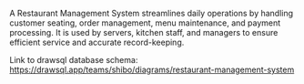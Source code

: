  A Restaurant Management System streamlines daily operations by handling customer seating, order
 management, menu maintenance, and payment processing. It is used by servers, kitchen staff, and
 managers to ensure efficient service and accurate record-keeping.

 Link to drawsql database schema: https://drawsql.app/teams/shibo/diagrams/restaurant-management-system